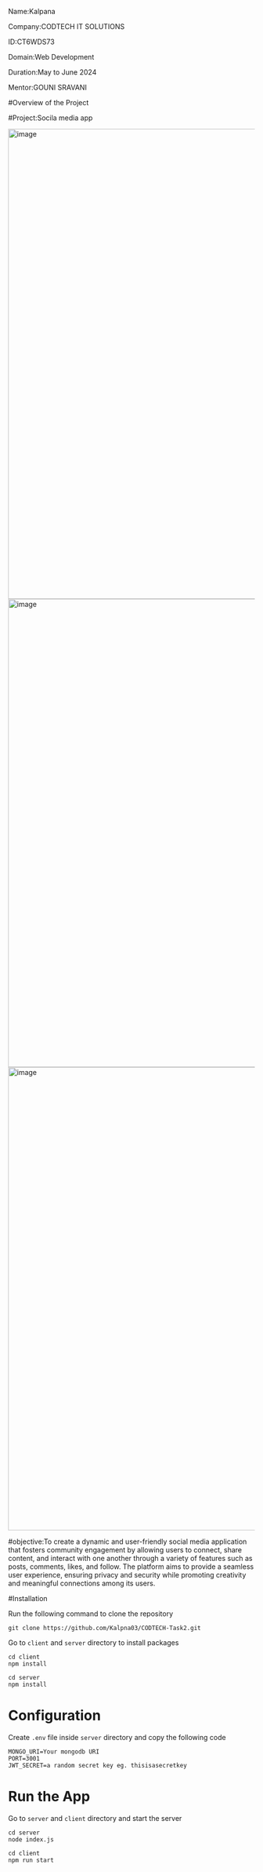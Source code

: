 Name:Kalpana

Company:CODTECH IT SOLUTIONS

ID:CT6WDS73

Domain:Web Development

Duration:May to June 2024

Mentor:GOUNI SRAVANI

#Overview of the Project

#Project:Socila media app


<img width="958" alt="image" src="https://github.com/user-attachments/assets/9dc7c89e-9ad1-4a8e-a083-fa178eb04df2">


<img width="954" alt="image" src="https://github.com/user-attachments/assets/3cbf6c6d-959a-49e7-8190-6216bff10546">


<img width="944" alt="image" src="https://github.com/user-attachments/assets/811cc459-17cb-4cbd-b2c5-7d427c79c144">


#objective:To create a dynamic and user-friendly social media application that fosters community engagement by allowing users to connect, share content, and interact with one another through a variety of features such as posts, comments, likes, and follow. The platform aims to provide a seamless user experience, ensuring privacy and security while promoting creativity and meaningful connections among its users.


#Installation

Run the following command to clone the repository
```
git clone https://github.com/Kalpna03/CODTECH-Task2.git
```
Go to ```client``` and ```server``` directory to install packages
```
cd client
npm install
```
```
cd server
npm install
```

# Configuration
Create ```.env``` file inside ```server``` directory and copy the following code

```
MONGO_URI=Your mongodb URI
PORT=3001
JWT_SECRET=a random secret key eg. thisisasecretkey
```
# Run the App
Go to ```server``` and ```client``` directory and start the server
```
cd server
node index.js
```
```
cd client
npm run start
```


